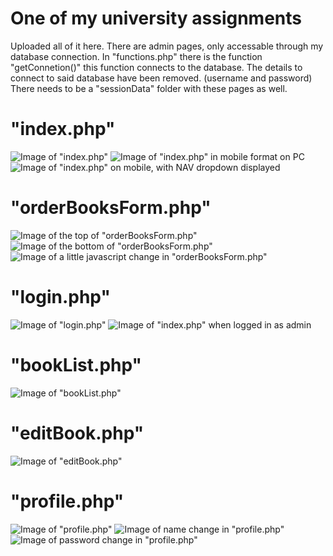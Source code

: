 # One of my university assignments

Uploaded all of it here.
There are admin pages, only accessable through my database connection.
In "functions.php" there is the function "getConnetion()" this function connects to the database.
The details to connect to said database have been removed. (username and password)
There needs to be a "sessionData" folder with these pages as well.

# "index.php"
![Image of "index.php"](/readmeImages/index.PNG)
![Image of "index.php" in mobile format on PC](/readmeImages/mobileView.PNG)
![Image of "index.php" on mobile, with NAV dropdown displayed](/readmeImages/mobileNavView.png)

# "orderBooksForm.php"
![Image of the top of "orderBooksForm.php"](/readmeImages/orderBooksStart.PNG)
![Image of the bottom of "orderBooksForm.php"](/readmeImages/orderBooksEnd.PNG)
![Image of a little javascript change in "orderBooksForm.php"](/readmeImages/orderBooksEdit.PNG)

# "login.php"
![Image of "login.php"](/readmeImages/login.PNG)
![Image of "index.php" when logged in as admin](/readmeImages/adminNav.PNG)

# "bookList.php"
![Image of "bookList.php"](/readmeImages/bookList.PNG)

# "editBook.php"
![Image of "editBook.php"](/readmeImages/editBook.PNG)

# "profile.php"
![Image of "profile.php"](/readmeImages/profileStart.PNG)
![Image of name change in "profile.php"](/readmeImages/profileName.PNG)
![Image of password change in "profile.php"](/readmeImages/profilePassword.PNG)
